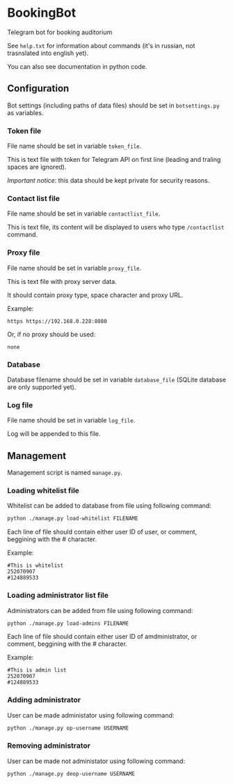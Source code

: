 # BookingBot

Telegram bot for booking auditorium

See `help.txt` for information about commands (it's in russian, not trasnslated into english yet).

You can also see documentation in python code.

## Configuration

Bot settings (including paths of data files) should be set in `botsettings.py` as variables.

### Token file

File name should be set in variable `token_file`.

This is text file with token for Telegram API on first line (leading and traling spaces are ignored).

*Important notice*: this data should be kept private for security reasons.

### Contact list file

File name should be set in variable `contactlist_file`.

This is text file, its content will be displayed to users who type `/contactlist` command.

### Proxy file

File name should be set in variable `proxy_file`.

This is text file with proxy server data.

It should contain proxy type, space character and proxy URL.

Example:

```text
https https://192.168.0.228:8080
```

Or, if no proxy should be used:

```text
none
```

### Database

Database filename should be set in variable `database_file` (SQLite database are only supported yet).

### Log file

File name should be set in variable `log_file`.

Log will be appended to this file.

## Management

Management script is named `manage.py`.

### Loading whitelist file

Whitelist can be added to database from file using following command:

```sh
python ./manage.py load-whitelist FILENAME
```

Each line of file should contain either user ID of user, or comment, beggining with the # character.

Example:

```text
#This is whitelist
252070907
#124889533
```

### Loading administrator list file

Administrators can be added from file using following command:

```sh
python ./manage.py load-admins FILENAME
```

Each line of file should contain either user ID of amdministrator, or comment, beggining with the # character.

Example:

```text
#This is admin list
252070907
#124889533
```

### Adding administrator

User can be made administator using following command:

```sh
python ./manage.py op-username USERNAME
```

### Removing administrator

User can be made not administator using following command:

```sh
python ./manage.py deop-username USERNAME
```
